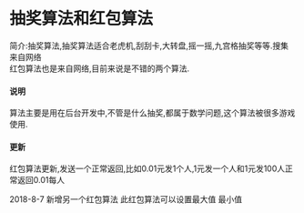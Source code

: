 # 抽奖算法和红包算法
简介:抽奖算法,抽奖算法适合老虎机,刮刮卡,大转盘,摇一摇,九宫格抽奖等等.搜集来自网络  
红包算法也是来自网络,目前来说是不错的两个算法.
#### 说明 
算法主要是用在后台开发中,不管是什么抽奖,都属于数学问题,这个算法被很多游戏使用.
#### 更新

红包算法更新,发送一个正常返回,比如0.01元发1个人,1元发一个人和1元发100人正常返回0.01每人

2018-8-7
新增另一个红包算法
此红包算法可以设置最大值 最小值 
